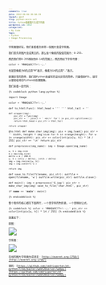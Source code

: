 ```yaml
---
comments: true
date: 2012-05-06 20:50:19
layout: post
slug: python-ascii-art
title: Python根据图片生成字符画
wordpress_id: 1012
categories:
- My Code
tags:
- Python
- Image Processing
---
```


字符画很好玩，我们来看看怎样将一张图片变成字符画。

我们首先将图片变成黑白的，那么每个像素的取值范围为：0-255.

然后我们将0-255映射到0-14的范围上，然后用如下字符代替：

color = 'MNHQ$OC?7>!:-;.'

也就是像素为0的点用“M”表示，像素为14的点用“.”表示。

原理非常的简单，我们用Python来编写的话也非常的简单。只要借助PIL，就可以很轻松地在Python中处理图像。

我们来看一段代码：<!-- more -->


{% codeblock python lang:python %}

import Image

color = 'MNHQ$OC?7>!:-;.'

def to_html(func):
    html_head = '''
            <html>
              <head>
                <style type="text/css">
                  body {font-family:Monospace; font-size:5px;}
                </style>
              </head>
            <body> '''
    html_tail = '</body></html>'

    def wrapper(img):
        pic_str = func(img)
        pic_str = ''.join(l + ' <br/>' for l in pic_str.splitlines())
        return html_head + pic_str + html_tail

    return wrapper

@to_html
def make_char_img(img):
    pix = img.load()
    pic_str = ''
    width, height = img.size
    for h in xrange(height):
        for w in xrange(width):
            pic_str += color[int(pix[w, h]) * 14 / 255]
        pic_str += '\n'
    return pic_str

def preprocess(img_name):
    img = Image.open(img_name)

    w, h = img.size
    m = max(img.size)
    delta = m / 200.0
    w, h = int(w / delta), int(h / delta)
    img = img.resize((w, h))
    img = img.convert('L')

    return img

def save_to_file(filename, pic_str):
    outfile = open(filename, 'w')
    outfile.write(pic_str)
    outfile.close()

def main():
    img = preprocess('6.jpg')
    pic_str = make_char_img(img)
    save_to_file('char.html', pic_str)

if __name__ == '__main__':
    main()

{% endcodeblock %}


整个程序的核心都在下面两行，一个是字符的色阶表，一个是映射公式。


> 

{% codeblock %}
color = 'MNHQ$OC?7>!:-;.'
pic_str += color[int(pix[w, h]) * 14 / 255]
{% endcodeblock %}




效果如下：

原图：

[![](http://everet.org/wp-content/uploads/2012/05/Screenshot-from-2012-05-06-203607.png)](http://everet.org/wp-content/uploads/2012/05/Screenshot-from-2012-05-06-203607.png)

字符画：

[![](http://everet.org/wp-content/uploads/2012/05/f8e22973ddcb35e46163c796bce096fcScreenshot-at-2012-04-25-161736.png)](http://everet.org/wp-content/uploads/2012/05/f8e22973ddcb35e46163c796bce096fcScreenshot-at-2012-04-25-161736.png)

在线的图片字符画生成请见：[http://everet.org:1758/](http://everet.org:1758/)

源码：[https://github.com/cedricporter/et-python/tree/master/web%20server/webpy](https://github.com/cedricporter/et-python/tree/master/web%20server/webpy)
